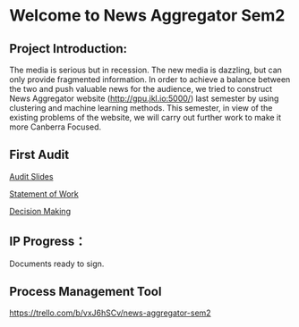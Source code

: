 # Welcome to News Aggregator Sem2
## Project Introduction:

The media is serious but in recession. The new media is dazzling, but can only provide fragmented information. In order to achieve a balance between the two and push valuable news for the audience, we tried to construct News Aggregator website (http://gpu.jkl.io:5000/) last semester by using clustering and machine learning methods. This semester, in view of the existing problems of the website, we will carry out further work to make it more Canberra Focused.

## First Audit

[Audit Slides](https://github.com/GeoZam/NewsAggregatorSem2/blob/master/Documents/Audit1/audit1.pdf)

[Statement of Work](https://github.com/GeoZam/NewsAggregatorSem2/blob/master/Documents/Audit1/SOW_Unsigned.pdf)

[Decision Making](https://github.com/GeoZam/NewsAggregatorSem2/blob/master/Documents/Audit1/Decision%20Making.md)


## IP Progress：

Documents ready to sign.

## Process Management Tool

https://trello.com/b/vxJ6hSCv/news-aggregator-sem2

